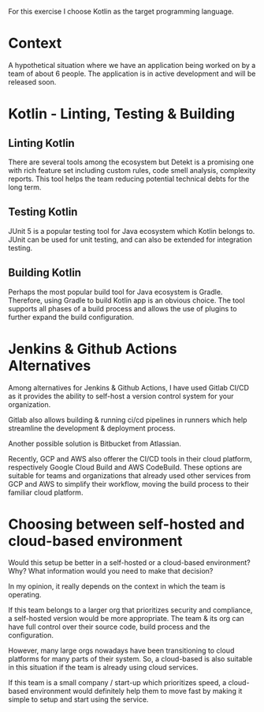 For this exercise I choose Kotlin as the target programming language.

# Context
A hypothetical situation where we have an application being worked on by a team of about 6 people. The application is in active development and will be released soon.

# Kotlin - Linting, Testing & Building

## Linting Kotlin
There are several tools among the ecosystem but Detekt is a promising one with rich feature set including custom rules, code smell analysis, complexity reports. This tool helps the team reducing potential technical debts for the long term.

## Testing Kotlin
JUnit 5 is a popular testing tool for Java ecosystem which Kotlin belongs to. JUnit can be used for unit testing, and can also be extended for integration testing.

## Building Kotlin
Perhaps the most popular build tool for Java ecosystem is Gradle. Therefore, using Gradle to build Kotlin app is an obvious choice. The tool supports all phases of a build process and allows the use of plugins to further expand the build configuration.


# Jenkins & Github Actions Alternatives

Among alternatives for Jenkins & Github Actions, I have used Gitlab CI/CD as it provides the ability to self-host a version control system for your organization.

Gitlab also allows building & running ci/cd pipelines in runners which help streamline the development & deployment process.

Another possible solution is Bitbucket from Atlassian.

Recently, GCP and AWS also offerer the CI/CD tools in their cloud platform, respectively Google Cloud Build and AWS CodeBuild. These options are suitable for teams and organizations that already used other services from GCP and AWS to simplify their workflow, moving the build process to their familiar cloud platform.


# Choosing between self-hosted and cloud-based environment

Would this setup be better in a self-hosted or a cloud-based environment? Why? What information would you need to make that decision?

In my opinion, it really depends on the context in which the team is operating.

If this team belongs to a larger org that prioritizes security and compliance, a self-hosted version would be more appropriate. The team & its org can have full control over their source code, build process and the configuration.

However, many large orgs nowadays have been transitioning to cloud platforms for many parts of their system. So, a cloud-based is also suitable in this situation if the team is already using cloud services.

If this team is a small company / start-up which prioritizes speed, a cloud-based environment would definitely help them to move fast by making it simple to setup and start using the service.
